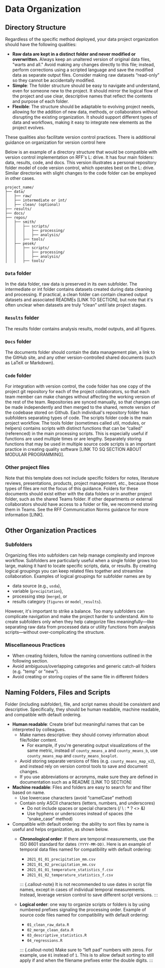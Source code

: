 # Data Organization

## Directory Structure

Regardless of the specific method deployed, your data project organization should have the following qualities:

* __Raw data are kept in a distinct folder and never modified or overwritten.__ Always keep an unaltered version of original data files, "warts and all." Avoid making any changes directly to this file; instead, perform corrections using a scripted language and save the modified data as separate output files. Consider making raw datasets “read-only” so they cannot be accidentally modified.
* __Simple__: The folder structure should be easy to navigate and understand, even for someone new to the project. It should mirror the logical flow of the project and use clear, descriptive names that reflect the contents and purpose of each folder.
* __Flexible__: The structure should be adaptable to evolving project needs, allowing for the addition of new data, methods, or collaborators without disrupting the existing organization. It should support different types of data and workflows, making it easy to integrate new elements as the project evolves.

These qualities also facilitate version control practices. There is additional guidance on organization for version control here 

<!-- [TODO: Insert LINK TO RELEVANT SUBSECTION]. -->
Below is an example of a directory structure that would be compatible with version control implementation on RFF's L: drive. It has four main folders: data, results, code, and docs. This version illustrates a personal repository folder model of code version control, which operates best on the L: drive. Similar directories with slight changes to the code folder can be employed in other cases.

```
project_name/
├── data/
│   ├── raw/
│   ├── intermediate or int/
│   ├── clean/ (optional)
├── results/
├── docs/
├── repos/
│   ├── smith/
│   │   ├── scripts/
│   │   │   ├── processing/
│   │   │   ├── analysis/
│   │   ├── tools/
│   ├── pesek/
│   │   ├── scripts/
│   │   │   ├── processing/
│   │   │   ├── analysis/
│   │   ├── tools/
```

### `Data` folder

In the data folder, raw data is preserved in its own subfolder. The intermediate or int folder contains datasets created during data cleaning and processing. If practical, a clean folder can contain cleaned output datasets and associated READMEs [LINK TO SECTION], but note that it's often unclear when datasets are truly “clean” until late project stages.

### `Results` folder

The results folder contains analysis results, model outputs, and all figures.

### `Docs` folder

The documents folder should contain the data management plan, a link to the GitHub site, and any other version-controlled shared documents (such as LaTeX or Markdown).

### `Code` folder

For integration with version control, the code folder has one copy of the project git repository for each of the project collaborators, so that each team member can make changes without affecting the working version of the rest of the team.  Repositories are synced manually, so that changes can be made independently and then merged to the shared, remote version of the codebase stored on Github.
Each individual's repository folder has subfolders separating types of code. The scripts folder code is the main project workflow. 
The tools folder (sometimes called util, modules, or helpers) contains scripts with distinct functions that can be “called” (referenced) in the main processing scripts. This is especially useful if functions are used multiple times or are lengthy. Separately storing functions that may be used in multiple source code scripts is an important practice in creating quality software [LINK TO SQ SECTION ABOUT MODULAR PROGRAMMING].

### Other project files

Note that this template does not include specific folders for notes, literature reviews, presentations, products, project management, etc., because those types of files are not the focus of this guidance.
Folders for these documents should exist either with the data folders or in another project folder, such as the shared Teams folder.
If other departments or external collaborators should have access to a folder or file, we recommend storing them in Teams. See the RFF Communication Norms guidance for more information [LINK].

## Other Organization Practices

### Subfolders

Organizing files into subfolders can help manage complexity and improve workflow. 
Subfolders are particularly useful when a single folder grows too large, making it hard to locate specific scripts, data, or results. 
By creating logical groupings you can keep related files together and streamline collaboration. 
Examples of logical groupings for subfolder names are by 

* data source (e.g., `usda`), 
* variable (`precipitation`), 
* processing step (`merge`), or
* results category (`figures` or `model_results`).

However, it's important to strike a balance.
Too many subfolders can complicate navigation and make the project harder to understand.
Aim to create subfolders only when they help categorize files meaningfully—like separating raw data from processed data or utility functions from analysis scripts—without over-complicating the structure.

### Miscellaneous Practices

* When creating folders, follow the naming conventions outlined in the following section.
* Avoid ambiguous/overlapping categories and generic catch-all folders (e.g. "temp" or "new").
* Avoid creating or storing copies of the same file in different folders

## Naming Folders, Files and Scripts

Folder (including subfolder), file, and script names should be consistent and descriptive. 
Specifically, they should be human readable, machine readable, and compatible with default ordering. 

* __Human readable__: Create brief but meaningful names that can be interpreted by colleagues.
  * Make names descriptive: they should convey information about file/folder content.
    * For example, if you're generating output visualizations of the same metric, instead of `county_means_a` and `county_means_b`, use `county_means_map` and `county_means_boxplot`.
  * Avoid storing separate versions of files (e.g. `county_means_map_v2`), and instead rely on version control tools to save and document changes.
  * If you use abbreviations or acronyms, make sure they are defined in documentation such as a README [LINK TO SECTION]
* __Machine readable__: Files and folders are easy to search for and filter based on name.
  * Use lowercase characters (avoid “camelCase” method)
  * Contain only ASCII characters (letters, numbers, and underscores)
    * Do not include spaces or special characters (/ \ : * ? <> &)
    * Use hyphens or underscores instead of spaces (the “snake_case” method)
* Compatible with default ordering: the ability to sort files by name is useful and helps organization, as shown below.
  * __Chronological order__: If there are temporal measurements, use the ISO 8601 standard for dates `(YYYY-MM-DD)`.
  Here is an example of temporal data files named for compatibility with default ordering:
    * `2021_01_01_precipitation_mm.csv`
    * `2021_01_02_precipitation_mm.csv`
    * `2021_01_01_temperature_statistics_f.csv`
    * `2021_01_02_temperature_statistics_f.csv`
    
    ::: {.callout-note}
    It is not recommended to use dates in script file names, except in cases of individual temporal measurements. Instead, leverage version control to save different script versions.
    :::

  * __Logical order__: one way to organize scripts or folders is by using numbered prefixes signaling the processing order. 
  Example of source code files named for compatibility with default ordering:
    * `01_clean_raw_data.R`
    * `02_merge_clean_data.R`
    * `03_descriptive_statistics.R`
    * `04_regressions.R`

    ::: {.callout-note}
    Make sure to “left pad” numbers with zeros. For example, use `01` instead of `1`.  This is to allow default sorting to still apply if and when the filename prefixes enter the double digits.
    :::


